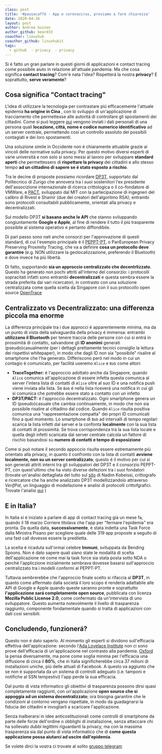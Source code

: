 ```yaml
---
class: post
title: '#pausacaffé - App e coronavirus, proviamo a fare chiarezza'
date: 2020-04-26
layout: post
author: Andrea Guzzon
author_github: beard33
coauthor: linuxhub
coauthor_github: linuxhubit
tags:
  - github  - privacy  - privacy
---
```

Si é fatto un gran parlare in questi giorni di applicazioni e contact tracing come possibile aiuto in relazione all'attuale pandemia. Ma che cosa significa **contact tracing**? Com'é nata l'idea? Rispetterá la nostra **privacy**? E soprattutto, **serve veramente**?

## Cosa significa "Contact tracing"

L'idea di utilizzare la tecnologia per contrastare piú efficacemente l'attuale epidemia **ha origine in Cina** , con lo sviluppo di un'applicazione di tracciamento che permettesse alle autoritá di controllare gli spostamenti dei cittadini. Come si puó leggere [qui](https://thenextweb.com/china/2020/03/03/chinas-covid-19-app-reportedly-color-codes-people-and-shares-data-with-cops) vengono inviati i dati personali di una persona quali **locazione, cittá, nome e codice numerico identificativo** ad un server centrale, permettendo cosí un controllo assoluto dei possibili contagiati e dei loro spostamenti.

Una soluzione simile in Occidente non é chiaramente attuabile grazie ai vincoli delle normative sulla privacy. Per questo motivo diversi esperti di varie universitá e non solo si sono messi al lavoro per sviluppare **standard aperti** che permettessero di **rispettare la privacy** dei cittadini e allo stesso tempo **ad un cittadino di sapere se é stato esposto a rischio**. 

Tra le decine di proposte possiamo ricordare [DP3T](https://github.com/DP-3T/documents), supportato dal Politecnico di Zurigo che annovera tra i suoi sostenitori l'ex presidente dell'associzione internazionale di ricerca crittologica o il co-fondatore di VMWare, e [PACT](https://pact.mit.edu), sviluppato dal MIT con la partecipazione di ingegneri del calibro di Rivest e Shamir (due dei creatori dell'algoritmo RSA); entrambi sono protocolli consultabili pubblicamente, orientati alla privacy e decentralizzati. 

Sul modello DP3T **si basano anche le API** che stanno sviluppando congiuntamente **Google e Apple**, al fine di rendere il tutto il piú trasparente possibile al sistema operativo e pertanto diffondibile.

Di pari passo sono nati anche consorzi per l'approvazione di questi standard, di cui l'esempio principale é il [PEPPT-PT](https://www.pepp-pt.org),
o PanEuropean Privacy Preserving Proximity Tracing,  che va a definire **cosa un protocollo deve garantire** (e.g. NON utilizzare la geolocalizzazione, preferendo il Bluetooth) e dove invece ha piú libertá.

Di fatto, supportando **sia un approccio centralizzato che decentrlizzato**.
Questo ha generato non pochi attriti all'interno del consorzio: i protocolli sopracitati infatti sono entrambi **decentralizzati** e questa sembra essere la strada preferita dai vari ricercatori, in contrasto con una soluzione centralizzata come quella scelta da Singapore con il suo protocollo open source [OpenTrace](https://github.com/opentrace-community)

## Centralizzato vs Decentralizzato: una differenza piccola ma enorme

La differenza principale tra i due approcci é apparentemente minima, ma da un punto di vista della salvaguardia della privacy é immensa: entrambi **utilizzano il Bluetooth** per tenere traccia delle persone con cui si entrá in prossimitá di contatto, salvandone gli **ID anonimi** generati (pseudo)casualmente (per i dettagli prettamente tecnici consiglio la lettura dei rispettivi whitepaper), in modo che dagli ID non sia "possibile" risalire al smartphone che l'ha generato.
Differiscono peró nel modo in cui un contagio é comunicato, per facilitá useremo `Alice` e `Bob` come attori:

* **TraceTogether:** é l'approccio adottato anche da Singapore, quando `Alice` comunica all'applicazione di essere infetta questa comunica al server l'intera lista di contatti di `Alice` oltre al suo ID e una notifica push viene inviata alla lista. Se `Bob` é nella lista riceverá una notifica in cui gli si comunica che potrebbe essere stato a contatto con un infetto
* **DP3T/PACT:** é l'approccio decentralizzato. Ogni smartphone genera un ID (pseudo)casuale che cambia continuamente, in modo che non sia possibile risalire al cittadino dal codice. Quando `Alice` risulta positiva comunica una "rappresentazione compatta" dei propri ID comunicati fino a quel momento. Lo smartphone di `Bob` ad intervalli di tempo regolari scarica la lista infetti dal server e la confonta **localmente** con la sua lista di contatti di prossimitá. Se trova corrispondenza tra la sua lista locale e quella degli infetti scaricata dal server centrale calcola un fattore di rischio basandosi su **numero di contatti e tempo di esposizione**

Come si puó notare il secondo appoccio risulta essere estremamente piú orientato alla privacy, in quanto il confronto con la lista di contatti **avviene localmente, non su un server centralizzato**; questo é il motivo per cui si son generati attriti interni tra gli sviluppatori del DP3T e il consorzio PEPPT-PT, con quest'ultimo che ha visto diverse defezioni tra i suoi fondatori (trovate un'analisi dettagliata del tutto sul [sito](https://nadim.computer/posts/2020-04-17-pepppt.html) di Nadim Kobeissi, crittografo e ricercatore che ha anche analizzato DP3T modellizzandolo attraverso *VerifPal*, un linguaggio di modellazione e analisi di protocolli crittofgrafici. Trovate l'analisi [qui](https://blog.symbolic.software/2020/04/05/dp-3t-verifpal)
) 

## E in Italia?

In Italia si é iniziato a parlare di app di contact tracing giá un mese fa, quando il 18 marzo Corriere titolava che l'app per "fermare l'epidemia" era pronta. Da quella data, **successivamente**, é stata indetta una Task Force dalla Ministra Pisano per scegliere quale delle 319 app proposte a seguito di una fast call dovesse essere la prediletta. 

La scelta é ricaduta sull'ormai celebre **Immuni**, sviluppata da Bending Spoons. Non é dato sapere quali siano state le modalitá di scelta dell'applicazione né come mai la task force sia stata posta sotto NDA o perché l'appliczione inizialmente sembrava dovesse basarsi sull'approccio centralizzato tra i modelli conformi al PEPPT-PT.

Tuttavia sembrerebbe che l'approccio finale scelto si rifaccia al **DP3T**, in quanto come affermato dalla societá il loro scopo é renderla adattabile alle API di Google e Apple quando queste saranno pronte e soprattutto **l'applicazione sará completamente open source**, pubblicata con licenza **Mozilla Public License 2.0**, come confermato da un'intervista di uno sviluppatore. Questo aumenta notevolmente il livello di trasparenza raggiunto, componente fondamentale quando si tratta di applicazioni con dati cosí sensibili.

## Concludendo, funzionerá?

Questo non é dato saperlo. Al momento gli esperti si dividono sull'efficacia effettiva dell'applicazione: secondo l'[Ada Lovelace Institute](https://www.adalovelaceinstitute.org/our-work/covid-19/covid-19-exit-through-the-app-store/) non ci sono prove dell'efficacia di un'applicazione nel contrasto alla pandemia. [Oxford](https://www.research.ox.ac.uk/Article/2020-04-16-digital-contact-tracing-can-slow-or-even-stop-coronavirus-transmission-and-ease-us-out-of-lockdown)
la pensa diversamente, ma pone come soglia minima per l'efficacia una diffusione di circa il **60%**, che in Italia significherebbe circa 37 milioni di installazioni uniche, piú delle attuali di Facebook. A questo va aggiunto che se non é supportata da un sistema di controlli adeguato (i.e. tamponi e notifiche al SSN tempestivi) l'app perde la sua efficacia.

Dal punto di vista informatico gli obiettivi di trasparenza possono dirsi quasi completamente raggiunti, con un'applicazione **open source che si appoggia ad un sistema decentralizzato**; ora bisogna garantire che le condizioni al contorno vengano rispettate, in modo da guadagnarsi la fiducia dei cittadini e invogliarli a scaricare l'applicazione. 

Senza inalberarsi in idee anticostituzionali come controlli di smartphone da parte delle forze dell'ordine o obblighi di installazione, senza attaccare chi ha sollevato dubbi legittimi riguardanti la privacy, ma con la massima trasparenza sia dal punto di vista informatico che di **come questa applicazione possa aiutarci ad uscire dall'epidemia**.

Se volete dirci la vostra ci trovate al solito [gruppo telegram](https://t.me/linuxpeople)

